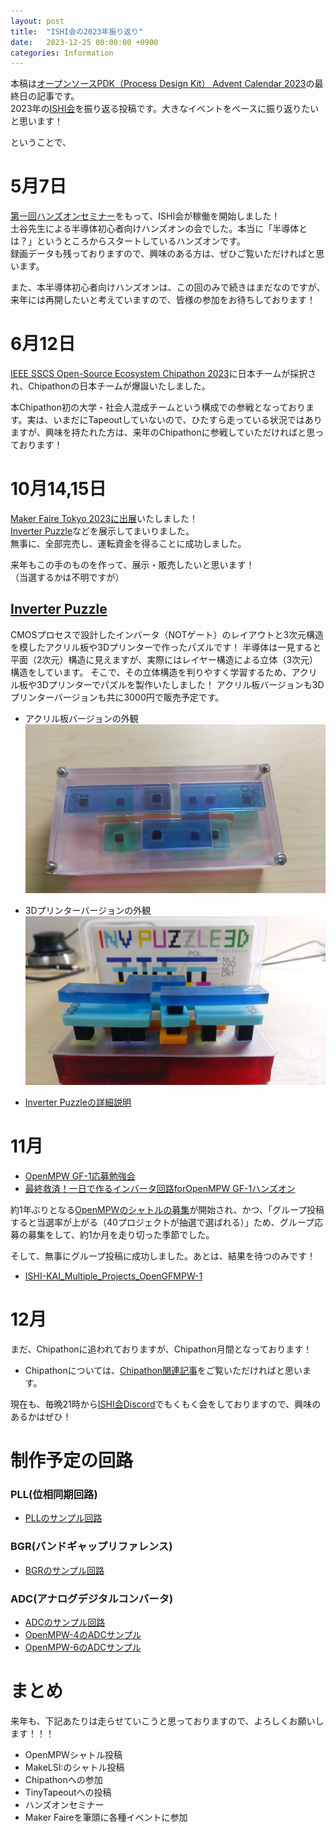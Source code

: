 ```yaml
---
layout: post
title:  "ISHI会の2023年振り返り"
date:   2023-12-25 00:00:00 +0900
categories: Information
---
```


本稿は[オープンソースPDK（Process Design Kit） Advent Calendar 2023](https://qiita.com/advent-calendar/2023/opensource-pdk)の最終日の記事です。  
2023年の[ISHI会](https://ishi-kai.org/)を振り返る投稿です。大きなイベントをベースに振り返りたいと思います！ 

ということで、

# 5月7日
[第一回ハンズオンセミナー](https://ishikai.connpass.com/event/280081/)をもって、ISHI会が稼働を開始しました！  
土谷先生による半導体初心者向けハンズオンの会でした。本当に「半導体とは？」というところからスタートしているハンズオンです。  
録画データも残っておりますので、興味のある方は、ぜひご覧いただければと思います。  

また、本半導体初心者向けハンズオンは、この回のみで続きはまだなのですが、来年には再開したいと考えていますので、皆様の参加をお待ちしております！  


# 6月12日
[IEEE SSCS Open-Source Ecosystem Chipathon 2023](https://github.com/sscs-ose/sscs-ose-chipathon.github.io/blob/main/initial_notebooks_2023/accepted_notebooks/README.md)に日本チームが採択され、Chipathonの日本チームが爆誕いたしました。  

本Chipathon初の大学・社会人混成チームという構成での参戦となっております。実は、いまだにTapeoutしていないので、ひたすら走っている状況ではありますが、興味を持たれた方は、来年のChipathonに参戦していただければと思っております！  


# 10月14,15日
[Maker Faire Tokyo 2023に出展](https://ishi-kai.org/information/2023/09/30/MarkerFaireTokyo2023.html)いたしました！  
[Inverter Puzzle](https://github.com/ishi-kai/InverterPuzzle3D)などを展示してまいりました。  
無事に、全部完売し、運転資金を得ることに成功しました。  

来年もこの手のものを作って、展示・販売したいと思います！  
（当選するかは不明ですが）

## [Inverter Puzzle](https://github.com/ishi-kai/InverterPuzzle3D)
CMOSプロセスで設計したインバータ（NOTゲート）のレイアウトと3次元構造を模したアクリル板や3Dプリンターで作ったパズルです！ 
半導体は一見すると平面（2次元）構造に見えますが、実際にはレイヤー構造による立体（3次元）構造をしています。 
そこで、その立体構造を判りやすく学習するため、アクリル板や3Dプリンターでパズルを製作いたしました！ 
アクリル板バージョンも3Dプリンターバージョンも共に3000円で販売予定です。 

- アクリル板バージョンの外観 ![アクリル板バージョン](/assets/images/MFT2023/InverterPuzzle.jpg) 
- 3Dプリンターバージョンの外観 ![3Dプリンターバージョン](/assets/images/MFT2023/InverterPuzzle3D.jpg) 

- [Inverter Puzzleの詳細説明](https://ishi-kai.org/assets/presentation/202308/InvPuz_LT230804.pptx) 


# 11月
* [OpenMPW GF-1応募勉強会](https://ishi-kai.org/information/seminar/2023/10/31/NovEvent_1110.html)  
* [最終救済！一日で作るインバータ回路forOpenMPW GF-1ハンズオン](https://ishi-kai.org/information/seminar/2023/11/20/DecEvent_1203.html)  

約1年ぶりとなる[OpenMPWのシャトルの募集](https://efabless.com/gf-180-open-mpw-shuttle-program)が開始され、かつ、「グループ投稿すると当選率が上がる（40プロジェクトが抽選で選ばれる）」ため、グループ応募の募集をして、約1か月を走り切った季節でした。  

そして、無事にグループ投稿に成功しました。あとは、結果を待つのみです！  
* [ISHI-KAI_Multiple_Projects_OpenGFMPW-1](https://github.com/ishi-kai/ISHI-KAI_Multiple_Projects_OpenGFMPW-1)  


# 12月
まだ、Chipathonに追われておりますが、Chipathon月間となっております！  

* Chipathonについては、[Chipathon関連記事](https://ishi-kai.org/categories.html#h-Chipathon)をご覧いただければと思います。  

現在も、毎晩21時から[ISHI会Discord](https://discord.gg/M9BW7RSt9q)でもくもく会をしておりますので、興味のあるかはぜひ！

# 制作予定の回路
###  PLL(位相同期回路)
- [PLLのサンプル回路](https://github.com/3zki/gf180_pll_3v3)  

###  BGR(バンドギャップリファレンス)
- [BGRのサンプル回路](https://note.com/akira_tsuchiya/n/na50333ac5986)  

###  ADC(アナログデジタルコンバータ)
- [ADCのサンプル回路](https://github.com/atuchiya/openmpw-transistor-level-examples/blob/main/jupyter-notebook/ADC/SAR_ADC_Introduction.ipynb)
- [OpenMPW-4のADCサンプル](https://github.com/christoph-weiser/caravel_user_project_analog)  
- [OpenMPW-6のADCサンプル](https://github.com/christoph-weiser/mpw6)  


# まとめ
来年も、下記あたりは走らせていこうと思っておりますので、よろしくお願いします！！！

- OpenMPWシャトル投稿
- MakeLSI:のシャトル投稿
- Chipathonへの参加
- TinyTapeoutへの投稿
- ハンズオンセミナー
- Maker Faireを筆頭に各種イベントに参加
